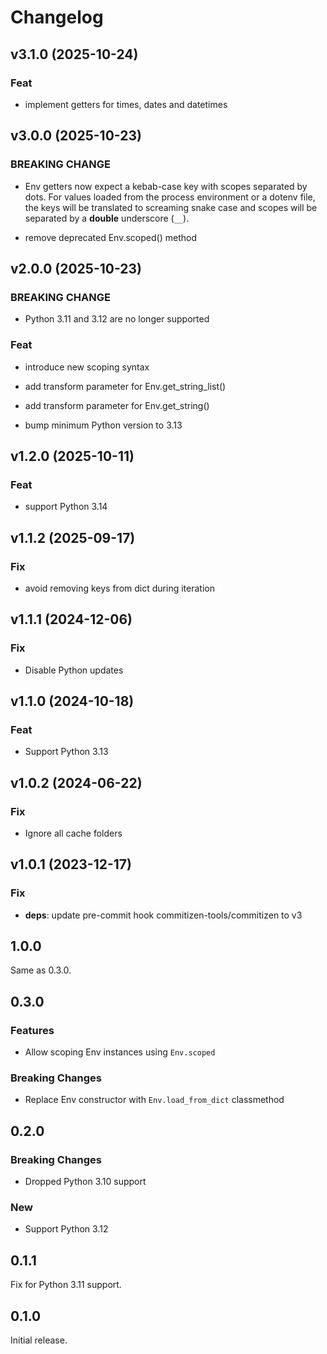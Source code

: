 # Changelog

## v3.1.0 (2025-10-24)

### Feat

- implement getters for times, dates and datetimes

## v3.0.0 (2025-10-23)

### BREAKING CHANGE

- Env getters now expect a kebab-case key with scopes
separated by dots. For values loaded from the process environment or a
dotenv file, the keys will be translated to screaming snake case and
scopes will be separated by a **double** underscore (`__`).


- remove deprecated Env.scoped() method

## v2.0.0 (2025-10-23)

### BREAKING CHANGE

- Python 3.11 and 3.12 are no longer supported

### Feat

- introduce new scoping syntax
- add transform parameter for Env.get_string_list()
- add transform parameter for Env.get_string()


- bump minimum Python version to 3.13

## v1.2.0 (2025-10-11)

### Feat

- support Python 3.14

## v1.1.2 (2025-09-17)

### Fix

- avoid removing keys from dict during iteration

## v1.1.1 (2024-12-06)

### Fix

- Disable Python updates

## v1.1.0 (2024-10-18)

### Feat

- Support Python 3.13

## v1.0.2 (2024-06-22)

### Fix

- Ignore all cache folders

## v1.0.1 (2023-12-17)

### Fix

- **deps**: update pre-commit hook commitizen-tools/commitizen to v3

## 1.0.0

Same as 0.3.0.

## 0.3.0

### Features

- Allow scoping Env instances using `Env.scoped`

### Breaking Changes

- Replace Env constructor with `Env.load_from_dict` classmethod

## 0.2.0

### Breaking Changes

- Dropped Python 3.10 support

### New

- Support Python 3.12

## 0.1.1

Fix for Python 3.11 support.

## 0.1.0

Initial release.
